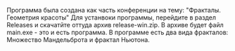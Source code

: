 Программа была создана как часть конференции на тему: "Фракталы. Геометрия красоты"
Для устанвоки программы, перейдите в раздел Releases и скачатйте оттуда архив release-win.zip. В архиве будет файл main.exe - это и есть программа.
В программе есть два вида фракталов: Множество Мандельброта и фрактал Ньютона.
